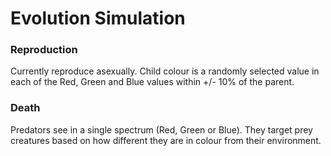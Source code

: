 # Evolution Simulation

### Reproduction
Currently reproduce asexually.
Child colour is a randomly selected value in each of the Red, Green and Blue values within +/- 10% of the parent.

### Death
Predators see in a single spectrum (Red, Green or Blue). They target prey creatures based on how different they are in colour from their environment.
